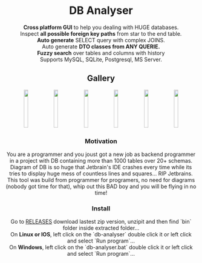 <h1 align="center">DB Analyser</h1>
<p align="center">
    <b>Cross platform GUI</b> to help you dealing with HUGE databases</b>.<br>
    Inspect <b>all possible foreign key paths</b> from star to the end table.<br>
    <b>Auto generate</b> SELECT query with complex JOINS.<br>
    Auto generate <b>DTO classes from ANY QUERIE.</b><br>
    <b>Fuzzy search</b> over tables and columns with history<br>
    Supports MySQL, SQLite, Postgresql, MS Server.
</p>

<h2 align="center" width="100%">Gallery</h2>

<div align="center">
<img height="100" src="https://github.com/urosjarc/db-analyser/assets/8678755/e15a6bb6-f7b4-4863-b1a7-cbd90865bf26" width="15%"></img>
<img height="100" src="https://github.com/urosjarc/db-analyser/assets/8678755/a48919fc-1ef3-425b-aec7-48225ad926e4" width="15%"></img>
<img height="100" src="https://github.com/urosjarc/db-analyser/assets/8678755/12d393c9-cf7f-4383-84eb-ed2c39fe37f2" width="15%"></img>
<img height="100" src="https://github.com/urosjarc/db-analyser/assets/8678755/6fcb2cbe-8234-4267-a9c4-f15b8bfb8a34" width="15%"></img>
<img height="100" src="https://github.com/urosjarc/db-analyser/assets/8678755/aae700e6-ccc5-461f-afd9-1ea886495c1d" width="15%"></img>
<img height="100" src="https://github.com/urosjarc/db-analyser/assets/8678755/7ab3f622-a80e-474b-946b-5648358d3634" width="15%"></img>
</div>

<h3 align="center" width="100%">Motivation</h3>

<p align="center">
    You are a programmer and you joust got a new job as backend programmer
    in a project with DB containing more than 1000 tables over 20+ schemas.
    Diagram of DB is so huge that Jetbrain's IDE crashes every time while
    its tries to display huge mess of countless lines and squares... RIP Jetbrains.
    This tool was build from programmer for programers, no need for diagrams (nobody got time for that),
    whip out this BAD boy and you will be flying in no time!
</p>

<h3 align="center" width="100%">Install</h3>

<p align="center">
    Go to <a href="https://github.com/urosjarc/db-analyser/releases">RELEASES</a>
    download lastest zip version, unzipit and then find `bin` folder inside extracted folder...
    <br>
    On <b>Linux or IOS</b>, left click on the `db-analyser` double click it or left click and select `Run program`...<br>
    On <b>Windows</b>, left click on the `db-analyser.bat` double click it or left click and select `Run program`...
</p>


<br>
